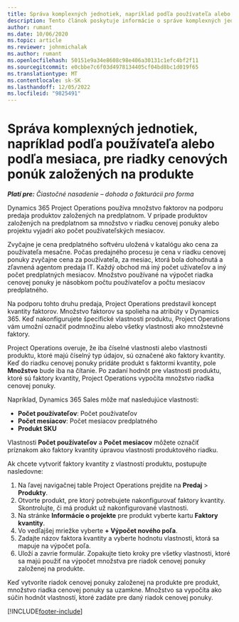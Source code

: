 ```yaml
---
title: Správa komplexných jednotiek, napríklad podľa používateľa alebo podľa mesiaca, pre riadky cenových ponúk založených na produkte
description: Tento článok poskytuje informácie o správe komplexných jednotiek pre riadky cenových ponúk založených na projekte.
author: rumant
ms.date: 10/06/2020
ms.topic: article
ms.reviewer: johnmichalak
ms.author: rumant
ms.openlocfilehash: 50151e9a34e8608c98e406a30131c1efc4bf2f11
ms.sourcegitcommit: e0cbbe7c6f03d4978134405cf04bd8bc1d019f65
ms.translationtype: MT
ms.contentlocale: sk-SK
ms.lasthandoff: 12/05/2022
ms.locfileid: "9825491"
---
```

# <a name="managing-complex-units-such-as-per-user-per-month-for-product-based-quote-lines"></a>Správa komplexných jednotiek, napríklad podľa používateľa alebo podľa mesiaca, pre riadky cenových ponúk založených na produkte

_**Platí pre:** Čiastočné nasadenie – dohoda o fakturácii pro forma_

Dynamics 365 Project Operations používa množstvo faktorov na podporu predaja produktov založených na predplatnom. V prípade produktov založených na predplatnom sa množstvo v riadku cenovej ponuky alebo projektu vyjadrí ako počet používateľských mesiacov.

Zvyčajne je cena predplatného softvéru uložená v katalógu ako cena za používateľa mesačne. Počas predajného procesu je cena v riadku cenovej ponuky zvyčajne cena za používateľa, za mesiac, ktorá bola dohodnutá a zľavnená agentom predaja IT. Každý obchod má iný počet užívateľov a iný počet predplatných mesiacov. Množstvo používané na výpočet riadka cenovej ponuky je násobkom počtu používateľov a počtu mesiacov predplatného.

Na podporu tohto druhu predaja, Project Operations predstavil koncept kvantity faktorov. Množstvo faktorov sa spolieha na atribúty v Dynamics 365. Keď nakonfigurujete špecifické vlastnosti produktu, Project Operations vám umožní označiť podmnožinu alebo všetky vlastnosti ako množstevné faktory.

Project Operations overuje, že iba číselné vlastnosti alebo vlastnosti produktu, ktoré majú číselný typ údajov, sú označené ako faktory kvantity. Keď do riadku cenovej ponuky pridáte produkt s faktormi kvantity, pole **Množstvo** bude iba na čítanie. Po zadaní hodnôt pre vlastnosti produktu, ktoré sú faktory kvantity, Project Operations vypočíta množstvo riadka cenovej ponuky.

Napríklad, Dynamics 365 Sales môže mať nasledujúce vlastnosti:

- **Počet používateľov**: Počet používateľov
- **Počet mesiacov**: Počet mesiacov predplatného
- **Produkt SKU**

Vlastnosti **Počet používateľov** a **Počet mesiacov** môžete označiť príznakom ako faktory kvantity úpravou vlastnosti produktového riadku.

Ak chcete vytvoriť faktory kvantity z vlastností produktu, postupujte nasledovne:

1. Na ľavej navigačnej table Project Operations prejdite na **Predaj** > **Produkty**.
2. Otvorte produkt, pre ktorý potrebujete nakonfigurovať faktory kvantity. Skontrolujte, či má produkt už nakonfigurované vlastnosti.
3. Na stránke **Informácie o projekte** pre produkt vyberte kartu **Faktory kvantity**.
4. Vo vedľajšej mriežke vyberte **+ Výpočet nového poľa**.
5. Zadajte názov faktora kvantity a vyberte hodnotu vlastnosti, ktorá sa mapuje na výpočet poľa.
6. Uloží a zavrie formulár. Zopakujte tieto kroky pre všetky vlastnosti, ktoré sa majú použiť na výpočet množstva pre riadok cenovej ponuky založenej na produkte.

Keď vytvoríte riadok cenovej ponuky založenej na produkte pre produkt, množstvo riadka cenovej ponuky sa uzamkne. Množstvo sa vypočíta ako súčin hodnôt vlastností, ktoré zadáte pre daný riadok cenovej ponuky.


[!INCLUDE[footer-include](../../includes/footer-banner.md)]
